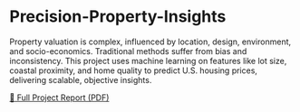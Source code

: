 # Precision-Property-Insights
Property valuation is complex, influenced by location, design, environment, and socio-economics. Traditional methods suffer from bias and inconsistency. This project uses machine learning on features like lot size, coastal proximity, and home quality to predict U.S. housing prices, delivering scalable, objective insights.

[📄 Full Project Report (PDF)](./Final%20Report.pdf)
